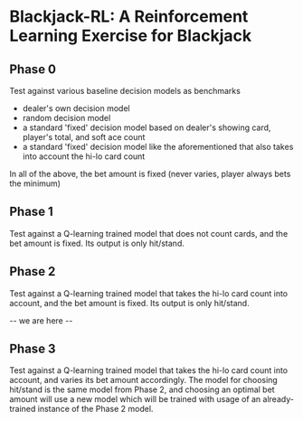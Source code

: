 # Blackjack-RL: A Reinforcement Learning Exercise for Blackjack

## Phase 0
Test against various baseline decision models as benchmarks 
- dealer's own decision model 
- random decision model 
- a standard 'fixed' decision model based on dealer's showing card, player's total, and soft ace count 
- a standard 'fixed' decision model like the aforementioned that also takes into account the hi-lo card count 

In all of the above, the bet amount is fixed (never varies, player always bets the minimum)

## Phase 1 
Test against a Q-learning trained model that does not count cards, and the bet amount is fixed. Its output is only hit/stand. 

## Phase 2 
Test against a Q-learning trained model that takes the hi-lo card count into account, and the bet amount is fixed. Its output is only hit/stand. 

-- we are here --

## Phase 3
Test against a Q-learning trained model that takes the hi-lo card count into account, and varies its bet amount accordingly. The model for choosing hit/stand is the same model from 
Phase 2, and choosing an optimal bet amount will use a new model which will be trained 
with usage of an already-trained instance of the Phase 2 model. 

